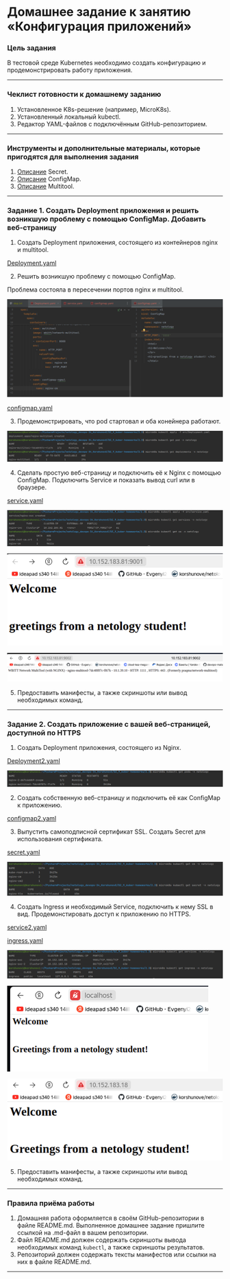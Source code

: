 # Домашнее задание к занятию «Конфигурация приложений»

### Цель задания

В тестовой среде Kubernetes необходимо создать конфигурацию и продемонстрировать работу приложения.

------

### Чеклист готовности к домашнему заданию

1. Установленное K8s-решение (например, MicroK8s).
2. Установленный локальный kubectl.
3. Редактор YAML-файлов с подключённым GitHub-репозиторием.

------

### Инструменты и дополнительные материалы, которые пригодятся для выполнения задания

1. [Описание](https://kubernetes.io/docs/concepts/configuration/secret/) Secret.
2. [Описание](https://kubernetes.io/docs/concepts/configuration/configmap/) ConfigMap.
3. [Описание](https://github.com/wbitt/Network-MultiTool) Multitool.

------

### Задание 1. Создать Deployment приложения и решить возникшую проблему с помощью ConfigMap. Добавить веб-страницу

1. Создать Deployment приложения, состоящего из контейнеров nginx и multitool.

[Deployment.yaml](src%2FDeployment.yaml)

2. Решить возникшую проблему с помощью ConfigMap.

Проблема состояла в пересечении портов nginx и multitool.

![9.8.1.2.png](picture%2F9.8.1.2.png)

[configmap.yaml](src%2Fconfigmap.yaml)

3. Продемонстрировать, что pod стартовал и оба конейнера работают.

![9.8.1.3.png](picture%2F9.8.1.3.png)

4. Сделать простую веб-страницу и подключить её к Nginx с помощью ConfigMap. Подключить Service и показать вывод curl или в браузере.

[service.yaml](src%2Fservice.yaml)

![9.8.1.4.1.png](picture%2F9.8.1.4.1.png)

![9.8.1.4.2.png](picture%2F9.8.1.4.2.png)

![9.8.1.4.3.png](picture%2F9.8.1.4.3.png)

5. Предоставить манифесты, а также скриншоты или вывод необходимых команд.

------

### Задание 2. Создать приложение с вашей веб-страницей, доступной по HTTPS 

1. Создать Deployment приложения, состоящего из Nginx.

[Deployment2.yaml](src%2FDeployment2.yaml)

![9.8.2.1.png](picture%2F9.8.2.1.png)

2. Создать собственную веб-страницу и подключить её как ConfigMap к приложению.

[configmap2.yaml](src%2Fconfigmap2.yaml)

3. Выпустить самоподписной сертификат SSL. Создать Secret для использования сертификата.

[secret.yaml](src%2Fsecret.yaml)

![9.8.2.3.png](picture%2F9.8.2.3.png)

4. Создать Ingress и необходимый Service, подключить к нему SSL в вид. Продемонстировать доступ к приложению по HTTPS. 

[service2.yaml](src%2Fservice2.yaml)

[ingress.yaml](src%2Fingress.yaml)

![9.8.2.4.1.png](picture%2F9.8.2.4.1.png)

![9.8.2.4.2.png](picture%2F9.8.2.4.2.png)

![9.8.2.4.3.png](picture%2F9.8.2.4.3.png)

5. Предоставить манифесты, а также скриншоты или вывод необходимых команд.

------

### Правила приёма работы

1. Домашняя работа оформляется в своём GitHub-репозитории в файле README.md. Выполненное домашнее задание пришлите ссылкой на .md-файл в вашем репозитории.
2. Файл README.md должен содержать скриншоты вывода необходимых команд `kubectl`, а также скриншоты результатов.
3. Репозиторий должен содержать тексты манифестов или ссылки на них в файле README.md.

------
